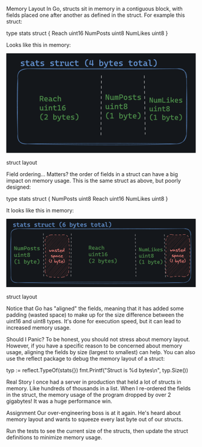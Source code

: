 Memory Layout
In Go, structs sit in memory in a contiguous block, with fields placed one after another as defined in the struct. For example this struct:

type stats struct {
	Reach    uint16
	NumPosts uint8
	NumLikes uint8
}

Looks like this in memory:

![alt text](image.png)

struct layout

Field ordering... Matters?
the order of fields in a struct can have a big impact on memory usage. This is the same struct as above, but poorly designed:

type stats struct {
	NumPosts uint8
	Reach    uint16
	NumLikes uint8
}

It looks like this in memory:

![alt text](image-1.png)

struct layout

Notice that Go has "aligned" the fields, meaning that it has added some padding (wasted space) to make up for the size difference between the uint16 and uint8 types. It's done for execution speed, but it can lead to increased memory usage.

Should I Panic?
To be honest, you should not stress about memory layout. However, if you have a specific reason to be concerned about memory usage, aligning the fields by size (largest to smallest) can help. You can also use the reflect package to debug the memory layout of a struct:

typ := reflect.TypeOf(stats{})
fmt.Printf("Struct is %d bytes\n", typ.Size())

Real Story
I once had a server in production that held a lot of structs in memory. Like hundreds of thousands in a list. When I re-ordered the fields in the struct, the memory usage of the program dropped by over 2 gigabytes! It was a huge performance win.

Assignment
Our over-engineering boss is at it again. He's heard about memory layout and wants to squeeze every last byte out of our structs.

Run the tests to see the current size of the structs, then update the struct definitions to minimize memory usage.